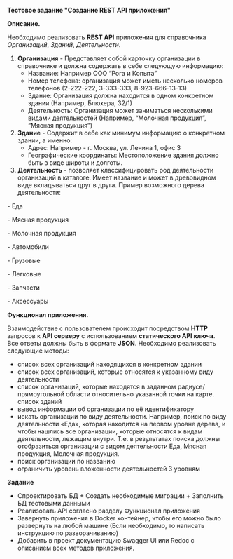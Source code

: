 **Тестовое задание "Создание REST API приложения"**

**Описание.**

Необходимо реализовать **REST API** приложения для справочника _Организаций_, _Зданий_, _Деятельности_.

1. **Организация** - Представляет собой карточку организации в справочнике и должна содержать в себе следующую информацию:
    - Название: Например ООО “Рога и Копыта”
    - Номер телефона: организация может иметь несколько номеров телефонов (2-222-222, 3-333-333, 8-923-666-13-13)
    - Здание: Организация должна находится в одном конкретном здании (Например, Блюхера, 32/1)
    - Деятельность: Организация может заниматься несколькими видами деятельностей (Например, “Молочная продукция”, “Мясная продукция”)
2. **Здание** - Содержит в себе как минимум информацию о конкретном здании, а именно:
    - Адрес: Например - г. Москва, ул. Ленина 1, офис 3
    - Географические координаты: Местоположение здания должно быть в виде широты и долготы.
3. **Деятельность** - позволяет классифицировать род деятельности организаций в каталоге. Имеет название и может в древовидном виде вкладываться друг в друга. Пример возможного дерева деятельности:

\- Еда

\- Мясная продукция

\- Молочная продукция

\- Автомобили

\- Грузовые

\- Легковые

\- Запчасти

\- Аксессуары

**Функционал приложения.**

Взаимодействие с пользователем происходит посредством **HTTP** запросов к **API серверу** с использованием **статического API ключа**. Все ответы должны быть в формате **JSON**. Необходимо реализовать следующие методы:

- список всех организаций находящихся в конкретном здании
- список всех организаций, которые относятся к указанному виду деятельности
- список организаций, которые находятся в заданном радиусе/прямоугольной области относительно указанной точки на карте. список зданий
- вывод информации об организации по её идентификатору
- искать организации по виду деятельности. Например, поиск по виду деятельности «Еда», которая находится на первом уровне дерева, и чтобы нашлись все организации, которые относятся к видам деятельности, лежащим внутри. Т.е. в результатах поиска должны отобразиться организации с видом деятельности Еда, Мясная продукция, Молочная продукция.
- поиск организации по названию
- ограничить уровень вложенности деятельностей 3 уровням

**Задание**

- Спроектировать БД + Создать необходимые миграции + Заполнить БД тестовыми данными
- Реализовать API согласно разделу Функционал приложения
- Завернуть приложения в Docker контейнер, чтобы его можно было развернуть на любой машине (Если необходимо, то написать инструкцию по разворачиванию)
- Добавить в проект документацию Swagger UI или Redoc с описанием всех методов приложения.

